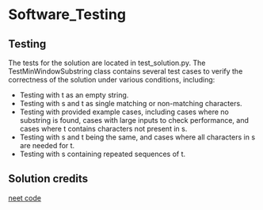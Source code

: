 # Software_Testing

## Testing

The tests for the solution are located in test_solution.py. The TestMinWindowSubstring class contains several test cases to verify the correctness of the solution under various conditions, including:

- Testing with t as an empty string.
- Testing with s and t as single matching or non-matching characters.
- Testing with provided example cases, including cases where no substring is found, cases with large inputs to check performance, and cases where t contains characters not present in s.
- Testing with s and t being the same, and cases where all characters in s are needed for t.
- Testing with s containing repeated sequences of t.

## Solution credits

[neet code](https://github.com/neetcode-gh/leetcode/blob/main/python/0076-minimum-window-substring.py)
